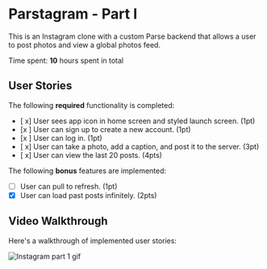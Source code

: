 # Parstagram - Part I

This is an Instagram clone with a custom Parse backend that allows a user to post photos and view a global photos feed.

Time spent: **10** hours spent in total

## User Stories

The following **required** functionality is completed:

- [ x] User sees app icon in home screen and styled launch screen. (1pt)
- [x ] User can sign up to create a new account. (1pt)
- [x ] User can log in. (1pt)
- [ x] User can take a photo, add a caption, and post it to the server. (3pt)
- [ x] User can view the last 20 posts. (4pts)

The following **bonus** features are implemented:

- [ ] User can pull to refresh. (1pt)
- [x] User can load past posts infinitely. (2pts)

## Video Walkthrough

Here's a walkthrough of implemented user stories:


![Instagram part 1 gif](https://user-images.githubusercontent.com/88856401/137062969-0ab2b4e7-3263-436d-b5f7-861f2dae5fe1.gif)
